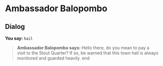 # Ambassador Balopombo
## Dialog

**You say:** `hail`



>**Ambassador Balopombo says:** Hello there, do you mean to pay a visit to the Stout Quarter? If so, be warned that this town hall is always monitored and guarded heavily.
end
